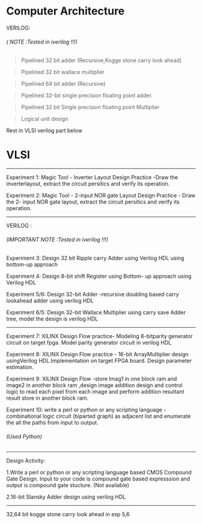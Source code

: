 # Computer Architecture

VERILOG:
###### ( NOTE :Tested in iverilog !!!)

> Pipelined 32 bit adder (Recursive,Kogge stone carry look ahead)

> Pipelined 32 bit wallace multiplier 

> Pipelined 64 bit adder (Recursive)

> Pipelined 32-bit single precision floating point adder.

> Pipelined 32 bit Single precision floating point Multiplier

> Logical unit design

Rest in VLSI verilog part below


# VLSI


-----------------------------------------------------------------------------------

Experiment 1:
Magic Tool - Inverter Layout Design Practice -Draw the inverterlayout, extract the circuit persitics and verify its operation.

Experiment 2:
Magic Tool - 2-input NOR gate Layout Design Practice - Draw the 2- input NOR gate layout, extract the circuit persitics and verify its operation.

----------------------------------------------------------------------------------
VERILOG :     
###### (IMPORTANT NOTE :Tested in iverilog !!!)

Experiment 3:
Design 32 bit Ripple carry Adder using Verilog HDL using bottom-up approach

Experiment 4:
Design 8-bit shift Register using Bottom- up approach using Verilog HDL

Experiment 5/6:
Design 32-bit Adder -recursive doubling based carry lookahead adder using verilog HDL

Experiment 6/5:
Design 32-bit Wallace Multiplier using carry save Adder tree, model the design is verilog HDL

------------------------------------------------------------------------

Experiment 7:
XILINX Design Flow practice- Modeling 8-bitparity generator circuit on target fpga. Model parity generator circuit in verilog HDL

Experiment 8:
XILINX Design Flow practice - 16-bit ArrayMultiplier design usingVerilog HDL.Implementation on target FPGA board. Design parameter estimation.

Experiment 9:
XILINX Design Flow -store Imag1 in one block ram and image2 in another block ram ,design image addition design and control logic to read each pixel from each image and perform addition resultant result store in another block ram.

Experiment 10:
write a perl or python or any scripting language - combinational logic circuit (biparted graph) as adjacent list and enumerate the all the paths from input to output.
###### (Used Python)

-------------------------------------------------------------------------------------------------

Design Activity:

1.Write a perl or python or any scripting language based CMOS Compound Gate Design. Input to your code is compound gate based expresssion and output is compound gate stucture.
(Not available)

2.16-bit Slansky Adder design using verilog HDL

----------------------------------------
32,64 bit kogge stone carry look ahead in exp 5,6
